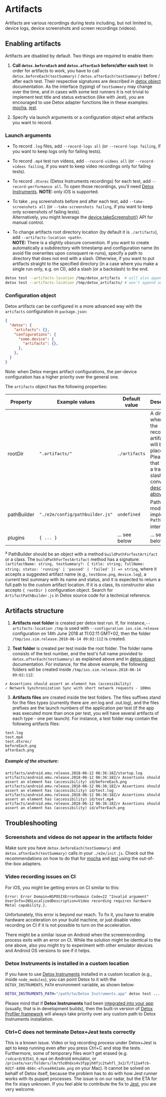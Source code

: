# Artifacts

Artifacts are various recordings during tests including, but not limited to, device logs, device screenshots and screen recordings (videos).

## Enabling artifacts

Artifacts are disabled by default. Two things are required to enable them:

1. **Call `detox.beforeEach` and `detox.afterEach` before/after each test**:
	In order for artifacts to work, you have to call `detox.beforeEach(testSummary)` / `detox.afterEach(testSummary)` before / after each test. Their respective signatures are described in [detox object](APIRef.DetoxObjectAPI.md) documentation. As the interface (typing) of `testSummary` may change over the time, and in cases with some test runners it is not trivial to implement test title and status extraction (like with Jest), you are encouraged to use Detox adapter functions like in these examples: [mocha](/examples/demo-react-native/e2e/init.js), [jest](/examples/demo-react-native-jest/e2e/init.js).

2. Specify via launch arguments or a configuration object what artifacts you want to record.

### Launch arguments

* To record `.log` files, add `--record-logs all` (or `--record-logs failing`, if you want to keep logs only for failing tests).
* To record `.mp4` test run videos, add `--record-videos all` (or `--record-videos failing`, if you want to keep video recordings only for failing tests).
* To record `.dtxrec` (Detox Instruments recordings) for each test, add `--record-performance all`. To open those recordings, you'll need [Detox Instruments](https://github.com/wix/DetoxInstruments). **NOTE:** only iOS is supported.
* To take `.png` screenshots before and after each test, add `--take-screenshots all` (or `--take-screenshots failing`, if you want to keep only screenshots of failing tests).  
Alternatively, you might leverage the [device.takeScreenshot()](APIRef.DeviceObjectAPI.md#devicetakescreenshotname) API for manual control.

* To change artifacts root directory location (by default it is `./artifacts`), add `--artifacts-location <path>`.  
**NOTE:** <a id="slash-convention">There</a> is a slightly obscure convention. If you want to create automatically a subdirectory with timestamp and configuration name (to avoid file overwrites upon consquent re-runs), specify a path to directory that does not end with a slash. Otherwise, if you want to put artifacts straight to the specified directory (in a case where you make a single run only, e.g. on CI), add a slash (or a backslash) to the end.

```sh
detox test --artifacts-location /tmp/detox_artifacts  # will also append /android.emu.release.2018-06-14 08:54:11Z
detox test --artifacts-location /tmp/detox_artifacts/ # won't append anything, hereby treating it as a root
```

### Configuration object

Detox artifacts can be configured in a more advanced way with the `artifacts` configuration in `package.json`:

```json
{
  "detox": {
    "artifacts": {},
    "configurations": {
      "some.device": {
        "artifacts": {},
      },
    },
  }
}
```

Note: when Detox merges artifact configurations, the per-device configuration has a higher priority over the general one.

The `artifacts` object has the following properties:

| Property    | Example values                  | Default value | Description |
|-------------|---------------------------------|---------------|-------------|
| rootDir     | `".artifacts/"`                 | `./artifacts` | A directory, where all the recorded artifacts will be placed in. Please note that there is a trailing slash convention [described above](#slash-convention). |
| pathBuilder | `"./e2e/config/pathbuilder.js"` | `undefined`   | Path to a module that implements `PathBuilder` interface[<sup>\[a\]</sup>](#pathBuilder) |
| plugins     | `{ ... }`                       | ... see below | ... see below |

<a id=pathBuilder><sup>a</sup> PathBuilder</a> should be an object with a method `buildPathForTestArtifact` or a class. The `buildPathForTestArtifact` method has a signature: `(artifactName: string, testSummary?: { title: string; fullName: string; status: 'running' | 'passed' | 'failed' }) => string`, where it accepts a suggested artifact name (e.g., `testDone.png`, `device.log`), a current test summary with its name and status, and it is expected to return a full path to the custom artifact location. If it is a class, its constructor also accepts `{ rootDir }` configuration object. Search for `ArtifactPathBuilder.js` in Detox source code for a technical reference.



## Artifacts structure

1. **Artifacts root folder** is created per detox test run. If, for instance,`--artifacts-location /tmp` is used with `--configuration ios.sim.release` configuration on 14th June 2018 at 11:02:11 GMT+02, then the folder `/tmp/ios.sim.release.2018-06-14 09:02:11Z` is created.

2. **Test folder** is created per test inside the root folder. The folder name consists of the test number, and the test's full name provided to `detox.afterEach(testSummary)` as explained above and in [detox object](APIRef.DetoxObjectAPI.md) documentation. For instance, for the above example, the following folders will be created inside `/tmp/ios.sim.release.2018-06-14 09:02:11Z`:

```
✗ Assertions should assert an element has (accessibility)
✓ Network Synchronization Sync with short network requests - 100ms
```

3. **Artifacts files** are created inside the test folders. The files suffixes stand for the files types (currently there are .err.log and .out.log), and the files prefixes are the launch numbers of the application per test (if the app was executed more than once per test, you will have several artifacts of each type - one per launch). For instance, a test folder may contain the following artifacts files:

```
test.log
test.mp4
test.dtxrec/
beforeEach.png
afterEach.png
```

##### Example of the structure:

```
artifacts/android.emu.release.2018-06-12 06:36:18Z/startup.log
artifacts/android.emu.release.2018-06-12 06:36:18Z/✗ Assertions should assert an element has (accessibility) id/beforeEach.png
artifacts/android.emu.release.2018-06-12 06:36:18Z/✗ Assertions should assert an element has (accessibility) id/test.log
artifacts/android.emu.release.2018-06-12 06:36:18Z/✗ Assertions should assert an element has (accessibility) id/test.mp4
artifacts/android.emu.release.2018-06-12 06:36:18Z/✗ Assertions should assert an element has (accessibility) id/afterEach.png
```

## Troubleshooting

### Screenshots and videos do not appear in the artifacts folder

Make sure you have `detox.beforeEach(testSummary)` and `detox.afterEach(testSummary)` calls in your `./e2e/init.js`. Check out the recommendations on how to do that for [mocha](/examples/demo-react-native/e2e/init.js) and [jest](/examples/demo-react-native-jest/e2e/init.js) using the out-of-the-box adapters.

### Video recording issues on CI

For iOS, you might be getting errors on CI similar to this:

```
Error: Error Domain=NSPOSIXErrorDomain Code=22 "Invalid argument" UserInfo={NSLocalizedDescription=Video recording requires hardware Metal capability.}.
```

Unfortunately, this error is beyond our reach. To fix it, you have to enable hardware acceleration on your build machine, or just disable video recording on CI if it is not possible to turn on the acceleration.

There might be a similar issue on Android when the screenrecording process exits with an error on CI. While the solution might be identical to the one above, also you might try to experiment with other emulator devices and Android OS versions to see if it helps.

### Detox Instruments is installed in a custom location

If you have to use [Detox Instruments](https://github.com/wix/DetoxInstruments)
installed in a custom location (e.g., inside `node_modules`), you can point Detox
to it with the `DETOX_INSTRUMENTS_PATH` environment variable, as shown below:

```bash
DETOX_INSTRUMENTS_PATH="/path/to/Detox Instruments.app" detox test ...
```

Please mind that if **Detox Instruments** had been [integrated into
your app](https://github.com/wix/DetoxInstruments/blob/master/Documentation/XcodeIntegrationGuide.md) (usually, that is in development builds), then the built-in version of [Detox Profiler framework](https://github.com/wix/DetoxInstruments/tree/master/Profiler) will always take priority over any custom path to Detox Instruments installation.


### Ctrl+C does not terminate Detox+Jest tests correctly

This is a known issue. Video or log recording process under Detox+Jest is apt to keep running even after you press Ctrl+C and stop the tests. Furthermore, some of temporary files won't get erased (e.g. `/sdcard/83541_0.mp4` on Android emulator, or `/private/var/folders/lm/thz8hdxs4v3fppjh0fjc2twhfl_3x2/T/f12a4fcb-0d1f-4d98-866c-e7cea4942ade.png` on your Mac). It cannot be solved on behalf of Detox itself, because the problem has to do with how Jest runner works with its puppet processes. The issue is on our radar, but the ETA for the fix stays unknown. If you feel able to contribute the fix to [Jest](https://github.com/facebook/jest), you are very welcome.
